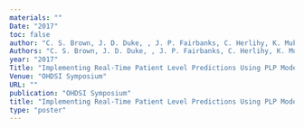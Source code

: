 ```yaml
---
materials: ""
Date: "2017"
toc: false
author: "C. S. Brown, J. D. Duke, , J. P. Fairbanks, C. Herlihy, K. Mukadam, J. Poovey, M. Rost"
Authors: "C. S. Brown, J. D. Duke, , J. P. Fairbanks, C. Herlihy, K. Mukadam, J. Poovey, M. Rost"
year: "2017"
Title: "Implementing Real-Time Patient Level Predictions Using PLP Models"
Venue: "OHDSI Symposium"
URL: ""
publication: "OHDSI Symposium"
title: "Implementing Real-Time Patient Level Predictions Using PLP Models"
type: "poster"
---
```


